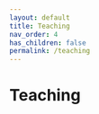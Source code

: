 ```yaml
---
layout: default
title: Teaching
nav_order: 4
has_children: false
permalink: /teaching
---
```


# Teaching

